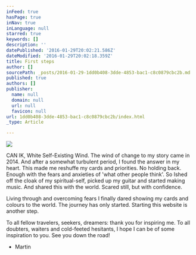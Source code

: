 ```yaml
---
inFeed: true
hasPage: true
inNav: true
inLanguage: null
starred: true
keywords: []
description: ''
datePublished: '2016-01-29T20:02:21.586Z'
dateModified: '2016-01-29T20:02:18.359Z'
title: First steps
author: []
sourcePath: _posts/2016-01-29-1dd0b408-3dde-4853-bac1-c8c0879cbc2b.md
published: true
authors: []
publisher:
  name: null
  domain: null
  url: null
  favicon: null
url: 1dd0b408-3dde-4853-bac1-c8c0879cbc2b/index.html
_type: Article

---
```

![](https://the-grid-user-content.s3-us-west-2.amazonaws.com/68d04031-91d2-4ad8-9f99-955bebea700d.png)

CAN IK, White Self-Existing Wind. The wind of change to my story came in 2014\. And after a somewhat turbulent period, I found the answer in my heart. This made me reshuffe my cards and priorities. No holding back. Enough with the fears and anxieties of 'what other people think'. So Ished off the cloak of my spiritual-self, picked up my guitar and started making music. And shared this with the world. Scared still, but with confidence.

Living through and overcoming fears I finally dared showing my cards and colours to the world. The journey has only started. Starting this website is another step.

To all fellow travelers, seekers, dreamers: thank you for inspiring me. To all doubters, waiters and cold-feeted hesitants, I hope I can be of some inspiration to you. See you down the road! 

- Martin